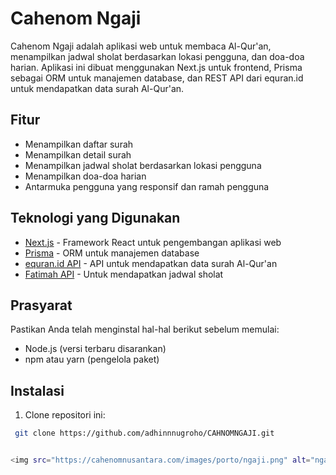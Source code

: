 # Cahenom Ngaji

Cahenom Ngaji adalah aplikasi web untuk membaca Al-Qur'an, menampilkan jadwal sholat berdasarkan lokasi pengguna, dan doa-doa harian. Aplikasi ini dibuat menggunakan Next.js untuk frontend, Prisma sebagai ORM untuk manajemen database, dan REST API dari equran.id untuk mendapatkan data surah Al-Qur'an.

## Fitur

- Menampilkan daftar surah
- Menampilkan detail surah
- Menampilkan jadwal sholat berdasarkan lokasi pengguna
- Menampilkan doa-doa harian
- Antarmuka pengguna yang responsif dan ramah pengguna

## Teknologi yang Digunakan

- [Next.js](https://nextjs.org/) - Framework React untuk pengembangan aplikasi web
- [Prisma](https://www.prisma.io/) - ORM untuk manajemen database
- [equran.id API](https://equran.id/api/v2/surat) - API untuk mendapatkan data surah Al-Qur'an
- [Fatimah API](https://api.myquran.com/v2) - Untuk mendapatkan jadwal sholat

## Prasyarat

Pastikan Anda telah menginstal hal-hal berikut sebelum memulai:

- Node.js (versi terbaru disarankan)
- npm atau yarn (pengelola paket)

## Instalasi

1.  Clone repositori ini:
  ```bash
   git clone https://github.com/adhinnnugroho/CAHNOMNGAJI.git


<img src="https://cahenomnusantara.com/images/porto/ngaji.png" alt="ngaji-with-cahenom" />
